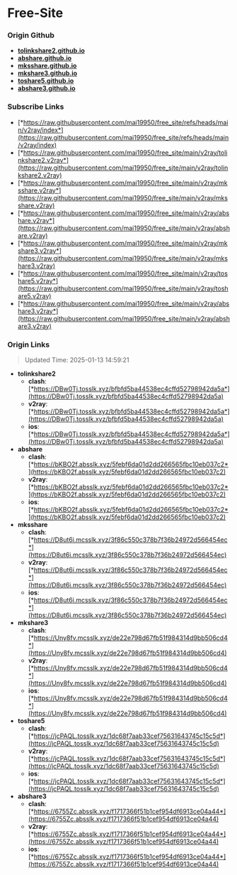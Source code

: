 # Free-Site

### Origin Github

- [**tolinkshare2.github.io**](https://github.com/tolinkshare2/tolinkshare2.github.io)
- [**abshare.github.io**](https://github.com/abshare/abshare.github.io)
- [**mksshare.github.io**](https://github.com/mksshare/mksshare.github.io)
- [**mkshare3.github.io**](https://github.com/mkshare3/mkshare3.github.io)
- [**toshare5.github.io**](https://github.com/toshare5/toshare5.github.io)
- [**abshare3.github.io**](https://github.com/abshare3/abshare3.github.io)

### Subscribe Links

- [*https://raw.githubusercontent.com/mai19950/free_site/refs/heads/main/v2ray/index*](https://raw.githubusercontent.com/mai19950/free_site/refs/heads/main/v2ray/index)
- [*https://raw.githubusercontent.com/mai19950/free_site/main/v2ray/tolinkshare2.v2ray*](https://raw.githubusercontent.com/mai19950/free_site/main/v2ray/tolinkshare2.v2ray)
- [*https://raw.githubusercontent.com/mai19950/free_site/main/v2ray/mksshare.v2ray*](https://raw.githubusercontent.com/mai19950/free_site/main/v2ray/mksshare.v2ray)
- [*https://raw.githubusercontent.com/mai19950/free_site/main/v2ray/abshare.v2ray*](https://raw.githubusercontent.com/mai19950/free_site/main/v2ray/abshare.v2ray)
- [*https://raw.githubusercontent.com/mai19950/free_site/main/v2ray/mkshare3.v2ray*](https://raw.githubusercontent.com/mai19950/free_site/main/v2ray/mkshare3.v2ray)
- [*https://raw.githubusercontent.com/mai19950/free_site/main/v2ray/toshare5.v2ray*](https://raw.githubusercontent.com/mai19950/free_site/main/v2ray/toshare5.v2ray)
- [*https://raw.githubusercontent.com/mai19950/free_site/main/v2ray/abshare3.v2ray*](https://raw.githubusercontent.com/mai19950/free_site/main/v2ray/abshare3.v2ray)

### Origin Links

> Updated Time: 2025-01-13 14:59:21

- **tolinkshare2**
  - **clash**: [*https://DBw0Tj.tosslk.xyz/bfbfd5ba44538ec4cffd52798942da5a*](https://DBw0Tj.tosslk.xyz/bfbfd5ba44538ec4cffd52798942da5a)
  - **v2ray**: [*https://DBw0Tj.tosslk.xyz/bfbfd5ba44538ec4cffd52798942da5a*](https://DBw0Tj.tosslk.xyz/bfbfd5ba44538ec4cffd52798942da5a)
  - **ios**: [*https://DBw0Tj.tosslk.xyz/bfbfd5ba44538ec4cffd52798942da5a*](https://DBw0Tj.tosslk.xyz/bfbfd5ba44538ec4cffd52798942da5a)
- **abshare**
  - **clash**: [*https://bKBO2f.absslk.xyz/5febf6da01d2dd266565fbc10eb037c2*](https://bKBO2f.absslk.xyz/5febf6da01d2dd266565fbc10eb037c2)
  - **v2ray**: [*https://bKBO2f.absslk.xyz/5febf6da01d2dd266565fbc10eb037c2*](https://bKBO2f.absslk.xyz/5febf6da01d2dd266565fbc10eb037c2)
  - **ios**: [*https://bKBO2f.absslk.xyz/5febf6da01d2dd266565fbc10eb037c2*](https://bKBO2f.absslk.xyz/5febf6da01d2dd266565fbc10eb037c2)
- **mksshare**
  - **clash**: [*https://D8ut6i.mcsslk.xyz/3f86c550c378b7f36b24972d566454ec*](https://D8ut6i.mcsslk.xyz/3f86c550c378b7f36b24972d566454ec)
  - **v2ray**: [*https://D8ut6i.mcsslk.xyz/3f86c550c378b7f36b24972d566454ec*](https://D8ut6i.mcsslk.xyz/3f86c550c378b7f36b24972d566454ec)
  - **ios**: [*https://D8ut6i.mcsslk.xyz/3f86c550c378b7f36b24972d566454ec*](https://D8ut6i.mcsslk.xyz/3f86c550c378b7f36b24972d566454ec)
- **mkshare3**
  - **clash**: [*https://Uny8fv.mcsslk.xyz/de22e798d67fb51f984314d9bb506cd4*](https://Uny8fv.mcsslk.xyz/de22e798d67fb51f984314d9bb506cd4)
  - **v2ray**: [*https://Uny8fv.mcsslk.xyz/de22e798d67fb51f984314d9bb506cd4*](https://Uny8fv.mcsslk.xyz/de22e798d67fb51f984314d9bb506cd4)
  - **ios**: [*https://Uny8fv.mcsslk.xyz/de22e798d67fb51f984314d9bb506cd4*](https://Uny8fv.mcsslk.xyz/de22e798d67fb51f984314d9bb506cd4)
- **toshare5**
  - **clash**: [*https://jcPAQL.tosslk.xyz/1dc68f7aab33cef75631643745c15c5d*](https://jcPAQL.tosslk.xyz/1dc68f7aab33cef75631643745c15c5d)
  - **v2ray**: [*https://jcPAQL.tosslk.xyz/1dc68f7aab33cef75631643745c15c5d*](https://jcPAQL.tosslk.xyz/1dc68f7aab33cef75631643745c15c5d)
  - **ios**: [*https://jcPAQL.tosslk.xyz/1dc68f7aab33cef75631643745c15c5d*](https://jcPAQL.tosslk.xyz/1dc68f7aab33cef75631643745c15c5d)
- **abshare3**
  - **clash**: [*https://6755Zc.absslk.xyz/f1717366f51b1cef954df6913ce04a44*](https://6755Zc.absslk.xyz/f1717366f51b1cef954df6913ce04a44)
  - **v2ray**: [*https://6755Zc.absslk.xyz/f1717366f51b1cef954df6913ce04a44*](https://6755Zc.absslk.xyz/f1717366f51b1cef954df6913ce04a44)
  - **ios**: [*https://6755Zc.absslk.xyz/f1717366f51b1cef954df6913ce04a44*](https://6755Zc.absslk.xyz/f1717366f51b1cef954df6913ce04a44)

